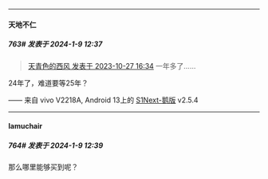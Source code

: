 
*****

####  天地不仁  
##### 763#       发表于 2024-1-9 12:37

<blockquote><a href="httphttps://bbs.saraba1st.com/2b/forum.php?mod=redirect&amp;goto=findpost&amp;pid=62848969&amp;ptid=2081401" target="_blank">天青色的西风 发表于 2023-10-27 16:34</a>
一年多了……</blockquote>
24年了，难道要等25年？

—— 来自 vivo V2218A, Android 13上的 [S1Next-鹅版](https://github.com/ykrank/S1-Next/releases) v2.5.4

*****

####  lamuchair  
##### 764#       发表于 2024-1-9 12:39

那么哪里能够买到呢？

